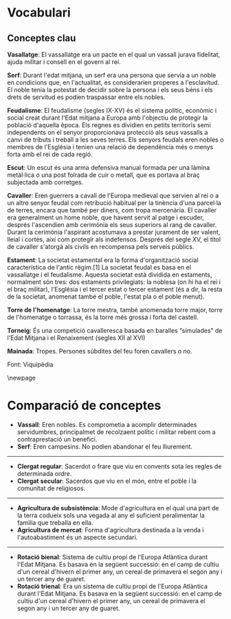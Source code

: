 # Vocabulari

## Conceptes clau

**Vasallatge**: El vassallatge era un pacte en el qual un vassall jurava fidelitat, ajuda militar i consell en el govern al rei.

**Serf**: Durant l'edat mitjana, un serf era una persona que servia a un noble en condicions que, en l'actualitat, es considerarien properes a l'esclavitud. El noble tenia la potestat de decidir sobre la persona i els seus béns i els drets de servitud es podien traspassar entre els nobles.

**Feudalisme**: El feudalisme (segles IX-XV) és el sistema polític, econòmic i social creat durant l'Edat mitjana a Europa amb l'objectiu de protegir la població d'aquella època. Els regnes es dividien en petits territoris semi independents on el senyor proporcionava protecció als seus vassalls a canvi de tributs i treball a les seves terres. Els senyors feudals eren nobles o membres de l'Església i tenien una relació de dependència més o menys forta amb el rei de cada regió.

**Escut**: Un escut és una arma defensiva manual formada per una làmina metàl·lica o una post folrada de cuir o metall, que es portava al braç subjectada amb corretges.

**Cavaller**: Eren guerrers a cavall de l'Europa medieval que servien al rei o a un altre senyor feudal com retribució habitual per la tinència d'una parcel·la de terres, encara que també per diners, com tropa mercenària. El cavaller era generalment un home noble, que havent servit al patge i escuder, després l'ascendien amb cerimònia els seus superiors al rang de cavaller. Durant la cerimònia l'aspirant acostumava a prestar jurament de ser valent, lleial i cortès, així com protegir als indefensos. Després del segle XV, el títol de cavaller s'atorgà als civils en recompensa pels serveis públics.

**Estament**: La societat estamental era la forma d'organització social característica de l'antic règim.[1] La societat feudal es basa en el vassallatge i el feudalisme. Aquesta societat està dividida en estaments, normalment són tres: dos estaments privilegiats: la noblesa (on hi ha el rei i el braç militar), l'Església i el tercer estat o tercer estament (és a dir, la resta de la societat, anomenat també el poble, l'estat pla o el poble menut).

**Torre de l'homenatge**: La torre mestra, també anomenada torre major, torre de l'homenatge o torrassa, és la torre més grossa i forta del castell. 

**Torneig**: És una competició cavalleresca basada en baralles “simulades” de l'Edat Mitjana i el Renaixement (segles XII al XVI)

**Mainada**: Tropes. Persones súbdites del feu foren cavallers o no.

Font: Viquipèdia

\newpage

# Comparació de conceptes

- **Vassall**: Eren nobles. Es comprometia a acomplir determinades servidumbres, principalmet de recolzaent polític i militar rebent com a contraprestació un benefici.
- **Serf**: Eren campesins. No podien abandonar el feu lliurement.

---

- **Clergat regular**: Sacerdot o frare que viu en convents sota les regles de determinada ordre.
- **Clergat secular**: Sacerdos que viu en el món, entre el poble i la comunitat de religiosos.

---

- **Agricultura de subsistència**: Mode d'agricultura en el qual una part de la terra codueix sols una vegada al any el suficient peralimentar la familia que treballa en ella.
- **Agricultura de mercat**: Forma d'agricultura destinada a la venda i l'autoabastiment és un aspecte secundari.

---

- **Rotació bienal**: Sistema de cultiu propi de l'Europa Atlàntica durant l'Edat Mitjana. Es basava en la següent successió: en el camp de cultiu d'un cereal d'hivern el primer any, un cereal de primavera el segon any i un tercer any de guaret.
- **Rotació trienal**: Era un sistema de cultiu propi de l'Europa Atlàntica durant l'Edat Mitjana. Es basava en la següent successió: en el camp de cultiu d'un cereal d'hivern el primer any, un cereal de primavera el segon any i un tercer any de guaret.

